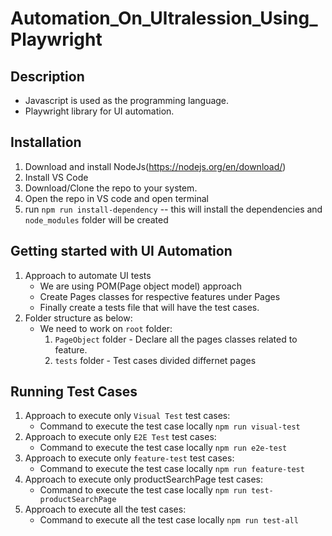 # Automation_On_Ultralession_Using_Playwright

## Description
   - Javascript is used as the programming language.
   - Playwright library for UI automation.


## Installation

1. Download and install NodeJs(https://nodejs.org/en/download/)
2. Install VS Code
3. Download/Clone the repo to your system.
4. Open the repo in VS code and open terminal
5. run `npm run install-dependency` -- this will install the dependencies and `node_modules` folder will be created


## Getting started with UI Automation

1. Approach to automate UI tests
    - We are using POM(Page object model) approach
    - Create Pages classes for respective features under Pages
    - Finally create a tests file that will have the test cases.
2. Folder structure as below:
    - We need to work on `root` folder:
        1. `PageObject` folder - Declare all the pages classes related to feature.
        2. `tests` folder - Test cases divided differnet pages        


## Running Test Cases

1. Approach to execute only `Visual Test` test cases:
    - Command to execute the test case locally `npm run visual-test`
2. Approach to execute only `E2E Test` test cases:
    - Command to execute the test case locally `npm run e2e-test`
3. Approach to execute only `feature-test` test cases:
    - Command to execute the test case locally `npm run feature-test`
4. Approach to execute only productSearchPage test cases:
    - Command to execute the test case locally `npm run test-productSearchPage`
5. Approach to execute all the test cases:
    - Command to execute all the test case locally `npm run test-all`



